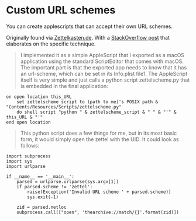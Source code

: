 # Custom URL schemes

You can create applescripts that can accept their own URL schemes.

Originally found via [Zettelkasten.de](https://forum.zettelkasten.de/discussion/1041/archiving-external-sources#fn:1). With a [StackOverflow post](https://stackoverflow.com/questions/2418910/osx-defining-a-new-url-handler-that-points-straight-at-a-python-script/2499107#2499107) that elaborates on the specific technique.

> I implemented it as a simple AppleScript that I exported as a macOS application using the standard ScriptEditor that comes with macOS. The important part is that the exported app needs to know that it has an url-scheme, which can be set in its Info.plist file1. The AppleScript itself is very simple and just calls a python script zettelscheme.py that is embedded in the final application:

```
on open location this_URL
    set zettelscheme_script to (path to me)'s POSIX path & "Contents/Resources/Scripts/zettelscheme.py"
    do shell script "python " & zettelscheme_script & " " & "'" & this_URL & "'"
end open location
```

> This python script does a few things for me, but in its most basic form, it would simply open the zettel with the UID. It could look as follows:

```
import subprocess
import sys
import urlparse

if __name__ == '__main__':
    parsed = urlparse.urlparse(sys.argv[1])
    if parsed.scheme != 'zettel':
        raise(Exception('Invalid URL scheme ' + parsed.scheme))
        sys.exit(-1)

    zid = parsed.netloc
    subprocess.call(["open", 'thearchive://match/{}'.format(zid)])
```